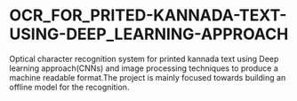 # OCR_FOR_PRITED-KANNADA-TEXT-USING-DEEP_LEARNING-APPROACH
Optical character recognition system for printed kannada text using Deep learning approach(CNNs) and image processing techniques to produce a machine readable format.The project is mainly focused towards building an offline model for the recognition.
